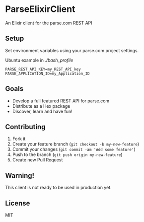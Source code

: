 ParseElixirClient
===================

An Elixir client for the parse.com REST API

## Setup

Set environment variables using your parse.com project settings.

Ubuntu example in *./bash_profile*
```    
PARSE_REST_API_KEY=my_REST_API_key
PARSE_APPLICATION_ID=my_Application_ID
```

## Goals
- Develop a full featured REST API for parse.com
- Distribute as a Hex package
- Discover, learn and have fun!

## Contributing

1. Fork it
2. Create your feature branch (`git checkout -b my-new-feature`)
3. Commit your changes (`git commit -am 'Add some feature'`)
4. Push to the branch (`git push origin my-new-feature`)
5. Create new Pull Request

## Warning!

This client is not ready to be used in production yet.

## License
MIT
